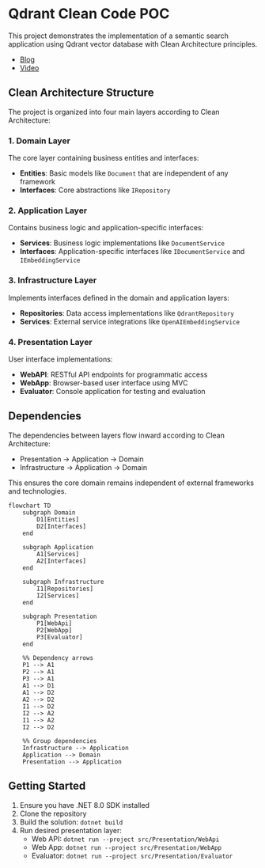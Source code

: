 # Qdrant Clean Code POC

This project demonstrates the implementation of a semantic search application using Qdrant vector database with Clean Architecture principles.

- [Blog]()
- [Video]()

## Clean Architecture Structure

The project is organized into four main layers according to Clean Architecture:

### 1. Domain Layer

The core layer containing business entities and interfaces:
- **Entities**: Basic models like `Document` that are independent of any framework
- **Interfaces**: Core abstractions like `IRepository`

### 2. Application Layer

Contains business logic and application-specific interfaces:
- **Services**: Business logic implementations like `DocumentService`
- **Interfaces**: Application-specific interfaces like `IDocumentService` and `IEmbeddingService`

### 3. Infrastructure Layer

Implements interfaces defined in the domain and application layers:
- **Repositories**: Data access implementations like `QdrantRepository`
- **Services**: External service integrations like `OpenAIEmbeddingService`

### 4. Presentation Layer

User interface implementations:
- **WebAPI**: RESTful API endpoints for programmatic access
- **WebApp**: Browser-based user interface using MVC
- **Evaluator**: Console application for testing and evaluation

## Dependencies

The dependencies between layers flow inward according to Clean Architecture:
- Presentation → Application → Domain
- Infrastructure → Application → Domain

This ensures the core domain remains independent of external frameworks and technologies.

```mermaid
flowchart TD
    subgraph Domain
        D1[Entities]
        D2[Interfaces]
    end

    subgraph Application
        A1[Services]
        A2[Interfaces]
    end

    subgraph Infrastructure
        I1[Repositories]
        I2[Services]
    end

    subgraph Presentation
        P1[WebApi]
        P2[WebApp]
        P3[Evaluator]
    end

    %% Dependency arrows
    P1 --> A1
    P2 --> A1
    P3 --> A1
    A1 --> D1
    A1 --> D2
    A2 --> D2
    I1 --> D2
    I2 --> A2
    I1 --> A2
    I2 --> D2

    %% Group dependencies
    Infrastructure --> Application
    Application --> Domain
    Presentation --> Application
```

## Getting Started

1. Ensure you have .NET 8.0 SDK installed
2. Clone the repository
3. Build the solution: `dotnet build`
4. Run desired presentation layer:
   - Web API: `dotnet run --project src/Presentation/WebApi`
   - Web App: `dotnet run --project src/Presentation/WebApp`
   - Evaluator: `dotnet run --project src/Presentation/Evaluator`
